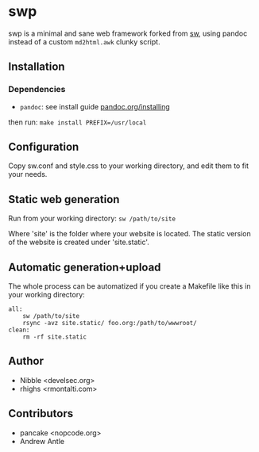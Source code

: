 # swp

swp is a minimal and sane web framework forked from [sw](https://github.com/jroimartin/sw),
using pandoc instead of a custom `md2html.awk` clunky script.

## Installation

### Dependencies

* `pandoc`: see install guide [pandoc.org/installing](https://pandoc.org/installing.html)

then run:
`make install PREFIX=/usr/local`

## Configuration
Copy sw.conf and style.css to your working directory, and edit them to fit your needs.

## Static web generation

Run from your working directory:
`sw /path/to/site`

Where 'site' is the folder where your website is located.
The static version of the website is created under 'site.static'.

## Automatic generation+upload

The whole process can be automatized if you create a Makefile like this in your working directory:
```make
all:
	sw /path/to/site
	rsync -avz site.static/ foo.org:/path/to/wwwroot/
clean:
	rm -rf site.static
```

## Author
* Nibble \<develsec.org\>
* rhighs \<rmontalti.com\>

## Contributors
* pancake \<nopcode.org\>
* Andrew Antle
